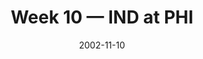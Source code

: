 ---
layout: game
title: Week 10 — IND at PHI
season: 2002
game_id: 2002_10_IND_PHI
week: 10
date: 2002-11-10
home_team: PHI
away_team: IND
final_home: 13
final_away: 35
pbp_url: /assets/data/pbp/2002/2002_10_IND_PHI.csv.gz
---